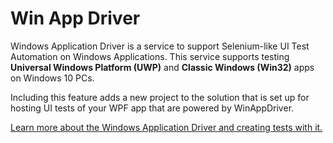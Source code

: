 ﻿# Win App Driver

Windows Application Driver is a service to support Selenium-like UI Test Automation on Windows Applications. This service supports testing **Universal Windows Platform (UWP)** and **Classic Windows (Win32)** apps on Windows 10 PCs.

Including this feature adds a new project to the solution that is set up for hosting UI tests of your WPF app that are powered by WinAppDriver.

[Learn more about the Windows Application Driver and creating tests with it.](https://github.com/Microsoft/WinAppDriver)
